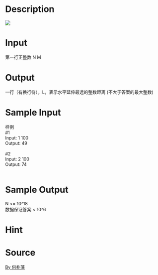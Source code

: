 
# Description

<div class="content"><img border="0" src="/source/bzoj/2048/img/aHR0cHM6Ly9seWRzeS5jb20vSnVkZ2VPbmxpbmUvaW1hZ2VzLzIwNDguanBn.jpg"/> </div>

# Input

<div class="content">第一行正整数 N M
</div>

# Output

<div class="content">	一行（有换行符），L，表示水平延伸最远的整数距离 (不大于答案的最大整数)
</div>

# Sample Input

<div class="content"><span class="sampledata">样例<br/>
#1<br/>
Input:	1 100<br/>
Output:	49<br/>
<br/>
#2<br/>
Input:	2 100<br/>
Output:	74<br/>
<br/>
</span></div>

# Sample Output

<div class="content"><span class="sampledata"> N &lt;= 10^18<br/>
	数据保证答案 &lt; 10^6<br/>
</span></div>

# Hint

<div class="content"><p></p></div>

# Source

<div class="content"><p><a href="problemset.php?search=By 何朴藩">By 何朴藩</a></p></div>

